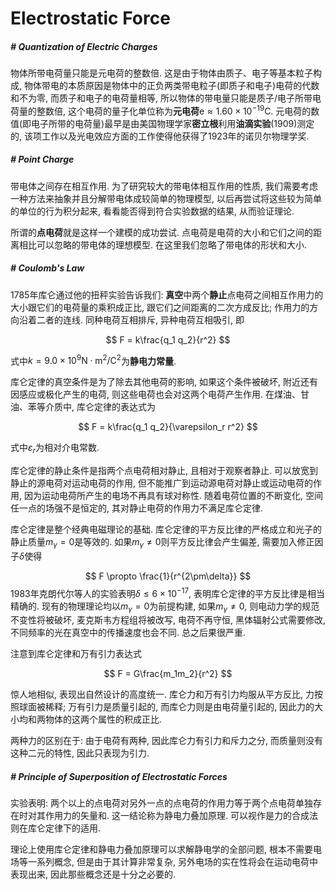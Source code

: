 # Electrostatic Force

##### # Quantization of Electric Charges

物体所带电荷量只能是元电荷的整数倍. 这是由于物体由质子、电子等基本粒子构成, 物体带电的本质原因是物体中的正负两类带电粒子(即质子和电子)电荷的代数和不为零, 而质子和电子的电荷量相等, 所以物体的带电量只能是质子/电子所带电荷量的整数倍, 这个电荷的量子化单位称为**元电荷**$\mathrm{e} \approx 1.60\times 10^{-19}\mathrm{C}$. 元电荷的数值(即电子所带的电荷量)最早是由美国物理学家**密立根**利用**油滴实验**(1909)测定的, 该项工作以及光电效应方面的工作使得他获得了1923年的诺贝尔物理学奖.



##### # Point Charge

带电体之间存在相互作用. 为了研究较大的带电体相互作用的性质, 我们需要考虑一种方法来抽象并且分解带电体成较简单的物理模型, 以后再尝试将这些较为简单的单位的行为积分起来, 看看能否得到符合实验数据的结果, 从而验证理论. 

所谓的**点电荷**就是这样一个建模的成功尝试. 点电荷是电荷的大小和它们之间的距离相比可以忽略的带电体的理想模型. 在这里我们忽略了带电体的形状和大小. 



##### # Coulomb's Law

1785年库仑通过他的扭秤实验告诉我们: **真空**中两个**静止**点电荷之间相互作用力的大小跟它们的电荷量的乘积成正比, 跟它们之间距离的二次方成反比; 作用力的方向沿着二者的连线. 同种电荷互相排斥, 异种电荷互相吸引, 即

$$
F = k\frac{q_1 q_2}{r^2}
$$

式中$k = 9.0\times10^{9}\mathrm{N\cdot m^2/C^2}$为**静电力常量**.

库仑定律的真空条件是为了除去其他电荷的影响, 如果这个条件被破坏, 附近还有因感应或极化产生的电荷, 则这些电荷也会对这两个电荷产生作用. 在煤油、甘油、苯等介质中, 库仑定律的表达式为

$$
F = k\frac{q_1 q_2}{\varepsilon_r r^2}
$$

式中$\varepsilon_r$为相对介电常数.

库仑定律的静止条件是指两个点电荷相对静止, 且相对于观察者静止. 可以放宽到静止的源电荷对运动电荷的作用, 但不能推广到运动源电荷对静止或运动电荷的作用, 因为运动电荷所产生的电场不再具有球对称性. 随着电荷位置的不断变化, 空间任一点的场强不是恒定的, 其对静止电荷的作用力不满足库仑定律.

库仑定律是整个经典电磁理论的基础. 库仑定律的平方反比律的严格成立和光子的静止质量$m_\gamma = 0$是等效的. 如果$m_\gamma \neq 0$则平方反比律会产生偏差, 需要加入修正因子$\delta$使得

$$
F \propto \frac{1}{r^{2\pm\delta}}
$$
1983年克朗代尔等人的实验表明$\delta \le 6\times 10^{-17}$, 表明库仑定律的平方反比律是相当精确的. 现有的物理理论均以$m_\gamma = 0$为前提构建, 如果$m_\gamma\neq0$, 则电动力学的规范不变性将被破坏, 麦克斯韦方程组将被改写, 电荷不再守恒, 黑体辐射公式需要修改, 不同频率的光在真空中的传播速度也会不同. 总之后果很严重.

注意到库仑定律和万有引力表达式

$$
F = G\frac{m_1m_2}{r^2}
$$

惊人地相似, 表现出自然设计的高度统一. 库仑力和万有引力均服从平方反比, 力按照球面被稀释; 万有引力是质量引起的, 而库仑力则是由电荷量引起的, 因此力的大小均和两物体的这两个属性的积成正比.

两种力的区别在于: 由于电荷有两种, 因此库仑力有引力和斥力之分, 而质量则没有这种二元的特性, 因此只表现为引力.



##### # Principle of Superposition of Electrostatic Forces

实验表明: 两个以上的点电荷对另外一点的点电荷的作用力等于两个点电荷单独存在时对其作用力的矢量和. 这一结论称为静电力叠加原理. 可以视作是力的合成法则在库仑定律下的适用. 

理论上使用库仑定律和静电力叠加原理可以求解静电学的全部问题, 根本不需要电场等一系列概念, 但是由于其计算非常复杂, 另外电场的实在性将会在运动电荷中表现出来, 因此那些概念还是十分之必要的.

